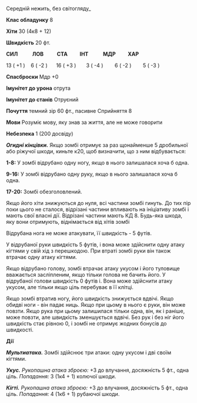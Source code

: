 Середній нежить, без світогляду_

**Клас обладунку** 8

**Хіти** 30 (4к8 + 12)

**Швидкість** 20 фт.

**СИЛ**          **ЛОВ           СТА          ІНТ            МДР          ХАР**

13 ( +1 )    6 ( -2 )      16 ( +3 )       3 ( -4 )        6 ( -2 )        5 ( -3 )

**Спасброски** Мдр +0

**Імунітет до урона** отрута

**Імунітет до станів** Отруєний

**Почуття** темний зір 60 фт., пасивне Сприйняття 8

**Мови** Розуміє мову, яку знав за життя, але не може говорити

**Небезпека** 1 (200 досвіду)

**_Огидні кінцівки._** Якщо зомбі отримує за раз щонайменше 5 дробильної або ріжучої шкоди, киньте к20, щоб визначити, що з ним відбувається:

**1-8:** У зомбі відрубано одну ногу, якщо в нього залишалася хоча б одна.

**9-16:** У зомбі відрубано одну руку, якщо в нього залишалася хоча б одна.

**17-20:** Зомбі обезголовлений.

Якщо його хіти знижуються до нуля, всі частини зомбі гинуть. До тих пір поки цього не сталося, відрізані частини впливають на ініціативу зомбі і мають свої власні дії. Відрізані частини мають КД 8. Будь-яка шкода, яку вони отримують, віднімається від хітів зомбі

Відрубана нога не може атакувати, її швидкість - 5 футів.

У відрубаної руки швидкість 5 футів, і вона може здійснити одну атаку кігтями у свій хід з перешкодою. При втраті зомбі руки він також втрачає одну атаку кігтями.

Якщо відрубано голову, зомбі втрачає атаку укусом і його туловище вважається засліпленим, якщо тільки голова не бачить його. У відрубаної голови швидкість 0 футів і. Вона може здійснити атаку укусом, але тільки якщо ціль перебуває в її клітці.

Якщо зомбі втратив ногу, його швидкість знижується вдвічі. Якщо обидві ноги - він падає ниць. Якщо при цьому в нього є руки, він може повзти. Якщо рука при цьому залишилася тільки одна, він, як і раніше, може повзти, але швидкість зменшується вдвічі. Без рук і без ніг його швидкість стає рівною 0, і зомбі не отримує жодних бонусів до швидкості.

**Дії**                                                            

**_Мультиатака._** Зомбі здійснює три атаки: одну укусом і дві своїм кігтями.

**_Укус._** _Рукопашна атака зброєю:_ +3 до влучання, досяжність 5 фт., одна ціль. _Попадання:_ 3 (1к4 + 1) колючої шкоди.

**_Кігті._** _Рукопашна атака зброєю:_ +3 до влучання, досяжність 5 фт., одна ціль. _Попадання:_ 4 (1к6 + 1) рубаючої шкоди.